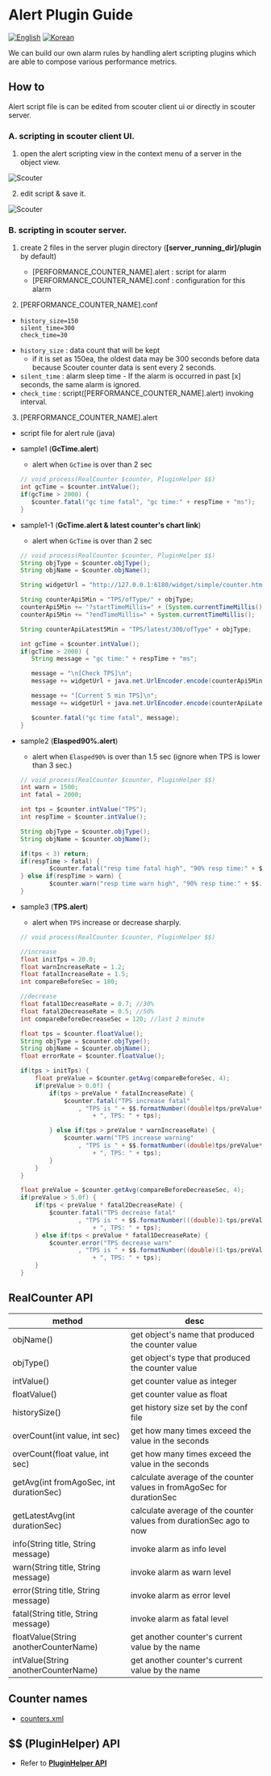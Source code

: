 ﻿# Alert Plugin Guide
[![English](https://img.shields.io/badge/language-English-orange.svg)](Alert-Plugin-Guide.md) [![Korean](https://img.shields.io/badge/language-Korean-blue.svg)](Alert-Plugin-Guide_kr.md)

We can build our own alarm rules by handling alert scripting plugins which are able to compose various performance metrics.   

## How to
Alert script file is can be edited from scouter client ui or directly in scouter server.

### A. scripting in scouter client UI.
 1. open the alert scripting view in the context menu of a server in the object view.

![Scouter](../img/main/alert_script_menu.png)

 2. edit script & save it.

![Scouter](../img/main/alert_script_view.png)



### B. scripting in scouter server.

 1. create 2 files in the server plugin directory (**[server_running_dir]/plugin** by default)
    * [PERFORMANCE_COUNTER_NAME].alert : script for alarm
    * [PERFORMANCE_COUNTER_NAME].conf : configuration for this alarm
 
 2. [PERFORMANCE_COUNTER_NAME].conf
   * ```properties
     history_size=150
     silent_time=300
     check_time=30
     ```
   * ```history_size``` : data count that will be kept
     * if it is set as 150ea, the oldest data may be 300 seconds before data because Scouter counter data is sent every 2 seconds.
   * ```silent_time``` : alarm sleep time - If the alarm is occurred in past [x] seconds, the same alarm is ignored.
   * ```check_time``` : script([PERFORMANCE_COUNTER_NAME].alert) invoking interval.

 3. [PERFORMANCE_COUNTER_NAME].alert
   * script file for alert rule (java)
   
   * sample1 (**GcTime.alert**)
     * alert when ```GcTime``` is over than 2 sec
      ```java
      // void process(RealCounter $counter, PluginHelper $$)
      int gcTime = $counter.intValue();
      if(gcTime > 2000) {
         $counter.fatal("gc time fatal", "gc time:" + respTime + "ms");
      }
      ```

   * sample1-1 (**GcTime.alert & latest counter's chart link**)
     * alert when ```GcTime``` is over than 2 sec
     ```java
     // void process(RealCounter $counter, PluginHelper $$)
     String objType = $counter.objType();
     String objName = $counter.objName();

     String widgetUrl = "http://127.0.0.1:6180/widget/simple/counter.html?source="

     String counterApi5Min = "TPS/ofType/" + objType;
     counterApi5Min += "?startTimeMillis=" + (System.currentTimeMillis()-300*1000);
     counterApi5Min += "?endTimeMillis=" + System.currentTimeMillis();

     String counterApiLatest5Min = "TPS/latest/300/ofType" + objType;

     int gcTime = $counter.intValue();
     if(gcTime > 2000) {
        String message = "gc time:" + respTime + "ms";

        message = "\n[Check TPS]\n";
        message += widgetUrl + java.net.UrlEncoder.encode(counterApi5Min) + "\n";

        message += "[Current 5 min TPS]\n";
        message += widgetUrl + java.net.UrlEncoder.encode(counterApiLatest5Min) + "\n";

        $counter.fatal("gc time fatal", message);
     }
     ```

   * sample2 (**Elasped90%.alert**)
     * alert when ```Elasped90%``` is over than 1.5 sec (ignore when TPS is lower than 3 sec.)
      ```java
      // void process(RealCounter $counter, PluginHelper $$)
      int warn = 1500;
      int fatal = 2000;
      
      int tps = $counter.intValue("TPS");
      int respTime = $counter.intValue();
      
      String objType = $counter.objType();
      String objName = $counter.objName();
      
      if(tps < 3) return;
      if(respTime > fatal) {
              $counter.fatal("resp time fatal high", "90% resp time:" + $$.formatNumber(respTime) + "ms, tps:" + tps);
      } else if(respTime > warn) {
              $counter.warn("resp time warn high", "90% resp time:" + $$.formatNumber(respTime) + "ms, tps:" + tps);
      }
      ```
      
   * sample3 (**TPS.alert**)
     * alert when ```TPS``` increase or decrease sharply. 
      ```java
      // void process(RealCounter $counter, PluginHelper $$)
      
      //increase 
      float initTps = 20.0;
      float warnIncreaseRate = 1.2;
      float fatalIncreaseRate = 1.5;
      int compareBeforeSec = 180;
      
      //decrease
      float fatal1DecreaseRate = 0.7; //30% 
      float fatal2DecreaseRate = 0.5; //50% 
      int compareBeforeDecreaseSec = 120; //last 2 minute
      
      float tps = $counter.floatValue();
      String objType = $counter.objType();
      String objName = $counter.objName();
      float errorRate = $counter.floatValue();

      if(tps > initTps) {
          float preValue = $counter.getAvg(compareBeforeSec, 4);
          if(preValue > 0.0f) {
              if(tps > preValue * fatalIncreaseRate) {
                  $counter.fatal("TPS increase fatal"
                      , "TPS is " + $$.formatNumber((double)tps/preValue*100) + "% higher than " + compareBeforeSec + "sec ago"
                          + ", TPS: " + tps);
      
              } else if(tps > preValue * warnIncreaseRate) {
                  $counter.warn("TPS increase warning"
                      , "TPS is " + $$.formatNumber((double)tps/preValue*100) + "% higher than " + compareBeforeSec + "sec ago"
                          + ", TPS: " + tps);
              }
          }
      }
      
      float preValue = $counter.getAvg(compareBeforeDecreaseSec, 4);
      if(preValue > 5.0f) {
          if(tps < preValue * fatal2DecreaseRate) {
              $counter.fatal("TPS decrease fatal"
                      , "TPS is " + $$.formatNumber(((double)1-tps/preValue)*100) + "% lower than " + compareBeforeDecreaseSec + "sec ago"
                          + ", TPS: " + tps);
          } else if(tps < preValue * fatal1DecreaseRate) {
              $counter.error("TPS decrease warn"
                      , "TPS is " + $$.formatNumber((double)(1-tps/preValue)*100) + "% lower than " + compareBeforeDecreaseSec + "sec ago"
                          + ", TPS: " + tps);
          }
      }
      ```      
      
## RealCounter API
| method | desc |
| ------------ | ---------- |
| objName()                                  | get object's name that produced the counter value   | 
| objType()                                  | get object's type that produced the counter value   |
| intValue()                                 | get counter value as integer   |
| floatValue()                               | get counter value as float   |
| historySize()                              | get history size set by the conf file   |
| overCount(int value, int sec)              | get how many times exceed the value in the seconds   |
| overCount(float value, int sec)            | get how many times exceed the value in the seconds   |
| getAvg(int fromAgoSec, int durationSec)    | calculate average of the counter values in fromAgoSec for durationSec   |
| getLatestAvg(int durationSec)              | calculate average of the counter values from durationSec ago to now   |
| info(String title, String message)         | invoke alarm as info level   |
| warn(String title, String message)         | invoke alarm as warn level   |
| error(String title, String message)        | invoke alarm as error level   |
| fatal(String title, String message)        | invoke alarm as fatal level   |
| floatValue(String anotherCounterName)      | get another counter's current value by the name   |
| intValue(String anotherCounterName)        | get another counter's current value by the name   |

## Counter names
 * [counters.xml](https://github.com/scouter-project/scouter/blob/fe74bdb73a34be2f390f8476991d59a5de6ea204/scouter.common/src/main/resources/scouter/lang/counters/counters.xml)

## $$ (PluginHelper) API
 - Refer to **[PluginHelper API](./PluginHelper-API_kr.md)**
